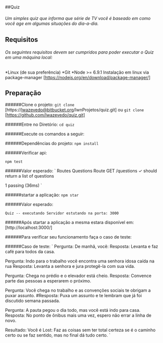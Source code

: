 ##Quiz

###### Um simples quiz que informa que série de TV você é baseado em como você age em algumas situações do dia-a-dia.


## Requisitos

###### Os seguintes requisitos devem ser cumpridos para poder executar o Quiz em uma máquina local:

*Linux (de sua preferência)
*Git
*Node >= 6.9.1 Instalação em linux via package-manager [https://nodejs.org/en/download/package-manager/]


## Preparação

######Clone o projeto:
`git clone` [https://lwazevedo@bitbucket.org/lwnProjetos/quiz.git] 
ou 
`git clone` [https://github.com/lwazevedo/quiz.git]

######Entre no Diretório:
`cd quiz`

######Execute os comandos a seguir:

######Dependências do projeto:
`npm install`

######Verificar api: 

`npm test`

######Valor esperado:
`
 Routes Questions
    Route GET /questions
      ✓ should return a list of questions


  1 passing (36ms)
`

######startar a aplicação:
`npm star`

######Valor esperado: 

`Quiz -- executando
Servidor estutando na porta: 3000`

######Após startar a aplicação a mesma estara disponível em: [http://localhost:3000/]


######Para verificar seu funcionamento faça o caso de teste: 

######Caso de teste: 
`
Pergunta: De manhã, você:
Resposta: Levanta e faz café para todos da casa.


Pergunta: Indo para o trabalho você encontra uma senhora idosa caída na rua
Resposta: Levanta a senhora e jura protegê-la com sua vida.


Pergunta: Chega no prédio e o elevador está cheio.
Resposta: Convence parte das pessoas a esperarem o próximo.


Pergunta: Você chega no trabalho e as convenções sociais te obrigam a puxar assunto.
#Resposta: Puxa um assunto e te lembram que já foi discutido semana passada.

Pergunta: A pauta pegou o dia todo, mas você está indo para casa.
Resposta: No ponto de ônibus mais uma vez, espero não errar a linha de novo.


Resultado: Você é Lost: Faz as coisas sem ter total certeza se é o caminho certo ou se faz sentido, mas no final dá tudo certo.
`

 